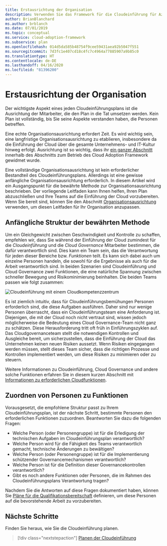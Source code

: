 ```yaml
---
title: Erstausrichtung der Organisation
description: Verwenden Sie das Framework für die Cloudeinführung für Azure, um zu erfahren, wie Sie Ihre Erstausrichtung der Organisation durchführen und Ihre Teams auf die Cloudeinführung vorbereiten.
author: BrianBlanchard
ms.author: brblanch
ms.date: 07/01/2019
ms.topic: conceptual
ms.service: cloud-adoption-framework
ms.subservice: plan
ms.openlocfilehash: 014d5da585b48754f9cee59431aea92b5047f551
ms.sourcegitcommit: 7d3fc1e407cd18c4fc7c4964a77885907a9b85c0
ms.translationtype: HT
ms.contentlocale: de-DE
ms.lasthandoff: 04/16/2020
ms.locfileid: "81396200"
---
```

# <a name="initial-organization-alignment"></a>Erstausrichtung der Organisation

Der wichtigste Aspekt eines jeden Cloudeinführungsplans ist die Ausrichtung der Mitarbeiter, die den Plan in die Tat umsetzen werden. Kein Plan ist vollständig, bis Sie seine Aspekte verstanden haben, die Personen betreffen.

Eine echte Organisationsausrichtung erfordert Zeit. Es wird wichtig sein, eine langfristige Organisationsausrichtung zu etablieren, insbesondere da die Einführung der Cloud über die gesamte Unternehmens- und IT-Kultur hinweg erfolgt. Ausrichtung ist so wichtig, dass ihr [ein ganzer Abschnitt](../organize/index.md) innerhalb des Abschnitts zum Betrieb des Cloud Adoption Framework gewidmet wurde.

Eine vollständige Organisationsausrichtung ist kein erforderlicher Bestandteil des Cloudeinführungsplans. Allerdings ist eine gewisse anfängliche Organisationsausrichtung erforderlich. In diesem Artikel wird ein Ausgangspunkt für die bewährte Methode zur Organisationsausrichtung beschrieben. Der vorliegende Leitfaden kann Ihnen helfen, Ihren Plan abzuschließen und Ihre Teams auf die Einführung der Cloud vorzubereiten. Wenn Sie bereit sind, können Sie den Abschnitt [Organisationsausrichtung](../organize/index.md) verwenden, um diesen Leitfaden für Ihr Organisation anzupassen.

## <a name="initial-best-practice-structure"></a>Anfängliche Struktur der bewährten Methode

Um ein Gleichgewicht zwischen Geschwindigkeit und Kontrolle zu schaffen, empfehlen wir, dass Sie während der Einführung der Cloud zumindest für die *Cloudeinführung* und die *Cloud Governance* Mitarbeiter bestimmen, die dafür verantwortlich sind. Dies kann ein Team sein, das die Verantwortung für jeden dieser Bereiche bzw. *Funktionen* teilt. Es kann sich dabei auch um einzelne Personen handeln, die sowohl für die Ergebnisse als auch für die Arbeit verantwortlich sind. In beiden Szenarien sind Cloudeinführung und Cloud Governance zwei Funktionen, die eine natürliche Spannung zwischen schneller Bewegung und Risikominimierung beinhalten. Die beiden Teams passen wie folgt zusammen:

![Cloudeinführung mit einem Cloudkompetenzzentrum](../_images/ready/org-ready-best-practice.png)

Es ist ziemlich intuitiv, dass für Cloudeinführungsbemühungen Personen erforderlich sind, die diese Aufgaben ausführen. Daher sind nur wenige Personen überrascht, dass ein Cloudeinführungsteam eine Anforderung ist. Diejenigen, die mit der Cloud noch nicht vertraut sind, wissen jedoch möglicherweise die Bedeutung eines Cloud Governance-Team nicht ganz zu schätzen. Diese Herausforderung tritt oft früh in Einführungszyklen auf. Das Cloudgovernanceteam stellt die notwendigen Kontrollen und Ausgleiche bereit, um sicherzustellen, dass die Einführung der Cloud das Unternehmen keinen neuen Risiken aussetzt. Wenn Risiken eingegangen werden müssen, stellt dieses Team sicher, dass die richtigen Prozesse und Kontrollen implementiert werden, um diese Risiken zu minimieren oder zu steuern.

Weitere Informationen zu Cloudeinführung, Cloud Governance und andere solche Funktionen erfahren Sie in diesem kurzen Abschnitt mit [Informationen zu erforderlichen Cloudfunktionen](../organize/index.md#understand-required-cloud-capabilities).

## <a name="map-people-to-capabilities"></a>Zuordnen von Personen zu Funktionen

Vorausgesetzt, die empfohlene Struktur passt zu Ihrem Cloudeinführungsplan, ist der nächste Schritt, bestimmte Personen den erforderlichen Funktionen zuzuordnen. Beantworten Sie dazu die folgenden Fragen:

- Welche Person (oder Personengruppe) ist für die Erledigung der technischen Aufgaben im Cloudeinführungsplan verantwortlich?
- Welche Person wird für die Fähigkeit des Teams verantwortlich gemacht, technische Änderungen zu bewältigen?
- Welche Person (oder Personengruppe) ist für die Implementierung schützender Governancemechanismen verantwortlich?
- Welche Person ist für die Definition dieser Governancekontrollen verantwortlich?
- Gibt es noch andere Funktionen oder Personen, die im Rahmen des Cloudeinführungsplans Verantwortung tragen?

Nachdem Sie die Antworten auf diese Fragen dokumentiert haben, können Sie [Pläne für die Qualifikationsbereitschaft](./adapt-roles-skills-processes.md) definieren, um diese Personen auf die bevorstehende Arbeit zu vorzubereiten.

## <a name="next-steps"></a>Nächste Schritte

Finden Sie heraus, wie Sie die Cloudeinführung planen.

> [!div class="nextstepaction"]
> [Planen der Cloudeinführung](./plan-intro.md)
